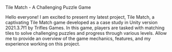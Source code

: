  Tile Match - A Challenging Puzzle Game

Hello everyone! I am excited to present my latest project, Tile Match, a captivating Tile Match game developed as a case study in Unity version 2021.3.7f1 by Trifles Games. In this game, players are tasked with matching tiles to solve challenging puzzles and progress through various levels. Allow me to provide an overview of the game mechanics, features, and my experience working on this project.

